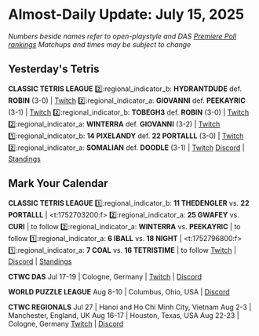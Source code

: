 # Almost-Daily Update: July 15, 2025
*Numbers beside names refer to open-playstyle and DAS [Premiere Poll rankings](https://premierepoll.wordpress.com/)*
*Matchups and times may be subject to change*

## Yesterday's Tetris
**CLASSIC TETRIS LEAGUE**
:two::regional_indicator_b:  **HYDRANTDUDE** def. **ROBIN** (3-0)  |  [Twitch](https://www.twitch.tv/videos/2511544871?t=00h20m04s)
:two::regional_indicator_a:  **GIOVANNI** def. **PEEKAYRIC** (3-1)  |  [Twitch](https://www.twitch.tv/videos/2511544871?t=01h04m01s)
:two::regional_indicator_b:  **TOBEGH3** def. **ROBIN** (3-0)  |  [Twitch](https://www.twitch.tv/videos/2511544871?t=01h49m33s)
:two::regional_indicator_a:  **WINTERRA** def. **GIOVANNI** (3-2)  |  [Twitch](https://www.twitch.tv/videos/2511544871?t=02h39m49s)
:one::regional_indicator_b:  **14 PIXELANDY** def. **22 PORTALLL** (3-0)  |  [Twitch](https://www.twitch.tv/videos/2511779530?t=00h22m07s)
:two::regional_indicator_a:  **SOMALIAN** def. **DOODLE** (3-1)  |  [Twitch](https://www.twitch.tv/videos/2511779530?t=01h36m29s)
[Discord](https://tinyurl.com/classictetrisleague)  |  [Standings](https://ctlscoreboard.herokuapp.com)

## Mark Your Calendar
**CLASSIC TETRIS LEAGUE**
:one::regional_indicator_b:  **11 THEDENGLER** vs. **22 PORTALLL**  |  <t:1752703200:f>
:two::regional_indicator_a:  **25 GWAFEY** vs. **CURI**  |  to follow
:two::regional_indicator_a:  **WINTERRA** vs. **PEEKAYRIC**  |  to follow
:one::regional_indicator_a:  **6 IBALL** vs. **18 NIGHT**  |  <t:1752796800:f>
:one::regional_indicator_a:  **7 COAL** vs. **16 TETRISTIME**  |  to follow
[Twitch](https://twitch.tv/classictetrisleague)  |  [Discord](https://tinyurl.com/classictetrisleague)  |  [Standings](https://ctlscoreboard.herokuapp.com)

**CTWC DAS**
Jul 17-19  |  Cologne, Germany  |  [Twitch](https://www.twitch.tv/classictetris)  |  [Discord](https://tinyurl.com/ctwcdiscord)

**WORLD PUZZLE LEAGUE**
Aug 8-10  |  Columbus, Ohio, USA  |  [Discord](https://discord.gg/rHdMafy5q9)

**CTWC REGIONALS**
Jul 27  |  Hanoi and Ho Chi Minh City, Vietnam
Aug 2-3  |  Manchester, England, UK
Aug 16-17  |  Houston, Texas, USA
Aug 22-23  |  Cologne, Germany
[Twitch](https://www.twitch.tv/classictetris)  |  [Discord](https://tinyurl.com/ctwcdiscord)